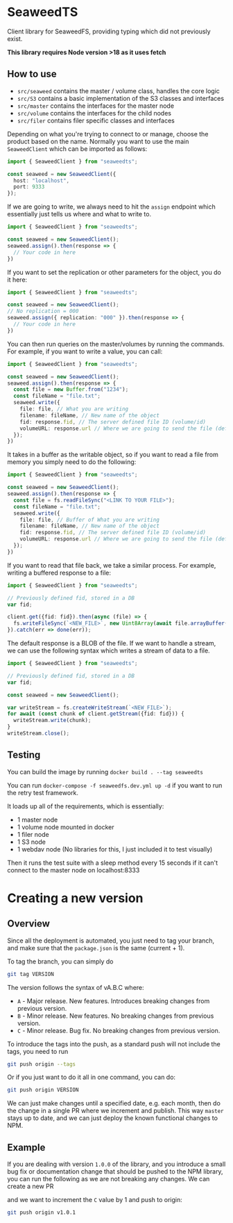 # SeaweedTS

Client library for SeaweedFS, providing typing which did not previously exist.

**This library requires Node version >18 as it uses fetch**

## How to use

- `src/seaweed` contains the master / volume class, handles the core logic
- `src/S3` contains a basic implementation of the S3 classes and interfaces
- `src/master` contains the interfaces for the master node
- `src/volume` contains the interfaces for the child nodes
- `src/filer` contains filer specific classes and interfaces

Depending on what you're trying to connect to or manage, choose the product based on
the name. Normally you want to use the main `SeaweedClient` which can be imported as
follows:

```ts
import { SeaweedClient } from "seaweedts"; 

const seaweed = new SeaweedClient({
  host: "localhost",
  port: 9333
});
```

If we are going to write, we always need to hit the `assign` endpoint
which essentially just tells us where and what to write to.

```ts
import { SeaweedClient } from "seaweedts"; 

const seaweed = new SeaweedClient();
seaweed.assign().then(response => {
  // Your code in here
})
```

If you want to set the replication or other parameters for the object, you do it here:

```ts
import { SeaweedClient } from "seaweedts"; 

const seaweed = new SeaweedClient();
// No replication = 000
seaweed.assign({ replication: "000" }).then(response => {
  // Your code in here
})
```

You can then run queries on the master/volumes by running the commands. For example,
if you want to write a value, you can call:

```ts
import { SeaweedClient } from "seaweedts"; 

const seaweed = new SeaweedClient();
seaweed.assign().then(response => {
  const file = new Buffer.from("1234");
  const fileName = "file.txt";
  seaweed.write({
    file: file, // What you are writing
    filename: fileName, // New name of the object
    fid: response.fid, // The server defined file ID (volume/id)
    volumeURL: response.url // Where we are going to send the file (defined from the master node)
  });
})
```

It takes in a buffer as the writable object, so if you want to
read a file from memory you simply need to do the following:

```ts
import { SeaweedClient } from "seaweedts"; 

const seaweed = new SeaweedClient();
seaweed.assign().then(response => {
  const file = fs.readFileSync("<LINK TO YOUR FILE>");
  const fileName = "file.txt";
  seaweed.write({
    file: file, // Buffer of What you are writing
    filename: fileName, // New name of the object
    fid: response.fid, // The server defined file ID (volume/id)
    volumeURL: response.url // Where we are going to send the file (defined from the master node)
  });
})
```

If you want to read that file back, we take a similar process. For example,
writing a buffered response to a file:

```ts
import { SeaweedClient } from "seaweedts"; 

// Previously defined fid, stored in a DB
var fid;

client.get({fid: fid}).then(async (file) => {
  fs.writeFileSync(`<NEW_FILE>`, new Uint8Array(await file.arrayBuffer()));
}).catch(err => done(err));
```

The default response is a BLOB of the file. If we want to handle a
stream, we can use the following syntax which writes a stream of
data to a file.

```ts
import { SeaweedClient } from "seaweedts"; 

// Previously defined fid, stored in a DB
var fid;

const seaweed = new SeaweedClient();

var writeStream = fs.createWriteStream(`<NEW_FILE>`);
for await (const chunk of client.getStream({fid: fid})) {
  writeStream.write(chunk);
}
writeStream.close();
```

## Testing

You can build the image by running `docker build . --tag seaweedts`

You can run `docker-compose -f seaweedfs.dev.yml up -d` if you want to run the retry
test framework.

It loads up all of the requirements, which is essentially:

- 1 master node
- 1 volume node mounted in docker
- 1 filer node
- 1 S3 node
- 1 webdav node (No libraries for this, I just included it to test visually)

Then it runs the test suite with a sleep method every 15 seconds if it can't 
connect to the master node on localhost:8333

# Creating a new version

## Overview 

Since all the deployment is automated, you just need to tag your branch, and make sure
that the `package.json` is the same (current + 1).

To tag the branch, you can simply do 

```sh
git tag VERSION
```

The version follows the syntax of vA.B.C where:

- `A` - Major release. New features. Introduces breaking changes from previous version.
- `B` - Minor release. New features. No breaking changes from previous version.
- `C` - Minor release. Bug fix. No breaking changes from previous version.

To introduce the tags into the push, as a standard push will not include the tags, you
need to run

```sh
git push origin --tags
```

Or if you just want to do it all in one command, you can do:

```sh
git push origin VERSION
```

We can just make changes until a specified date, e.g. each month, then do the change in
a single PR where we increment and publish. This way `master` stays up to date, and we can
just deploy the known functional changes to NPM.

## Example

If you are dealing with version `1.0.0` of the library, and you introduce a small bug
fix or documentation change that should be pushed to the NPM library, you can run the
following as we are not breaking any changes. We can create a new PR


and we want to increment the `C` value by 1 and push to origin:

```sh
git push origin v1.0.1
```